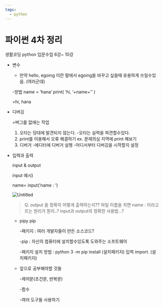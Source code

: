 ```yaml
---
tags:
  - python
---
```

# 파이썬 4차 정리

생활코딩 python 입문수업 6강~ 10강

- 변수
    
     - 만약 hello, egoing  이란 말에서 egoing을 바꾸고 싶을때 유용하게 쓰일수있음. (여러군데)
    
    -방법
     name = ‘hana’
    print( ‘hi, ‘+name+’’ )
    
    =hi, hana 
    
- 디버깅
    
    =버그를 없애는 작업 
    
    1. 오타는 당대에 발견되지 않는다. 
    -오타는 실력을 파견할수있다.
    2. print를 이용해서 오류 해결하기 
    ex. 문제의심 지역에 print 해보기
    3. 디버거 
    -에디터에 디버거 실행 
    -어디서부터 디버깅을 시작할지 설정

- 입력과 출력
    
     input & output
    
    input 예시)
    
    name= input(’name :   ‘)
    
    ![Untitled](%E1%84%91%E1%85%A1%E1%84%8B%E1%85%B5%E1%84%8A%E1%85%A5%E1%86%AB%204%E1%84%8E%E1%85%A1%20%E1%84%8C%E1%85%A5%E1%86%BC%E1%84%85%E1%85%B5%20658231f0da954b0c97788d3e2759fa87/Untitled.png)
    
    > Q. output 을 정확히 어떻게 출력하는지??
        파일 이름을 치면 name : 이라고 뜨는 원리가 뭔지..?
       input과 output의 정확한 사용법...?
    > 
    
    - pipy pip
        
        -패키지 : 여러 개발자들이 만든 소스코드?
        
        -pip : 자신의 컴퓨터에 설치할수있도록 도와주는 소프트웨어 
        
        -패키지 설치 방법 : 
        python 3 -m pip install (설치패키지) 입력 
        import. (설치패키지) 
        
    - 앞으로 공부해야할 것들
        
        -제어문(조건문, 반복문)
        
        -함수
        
        -여러 도구들 사용하기